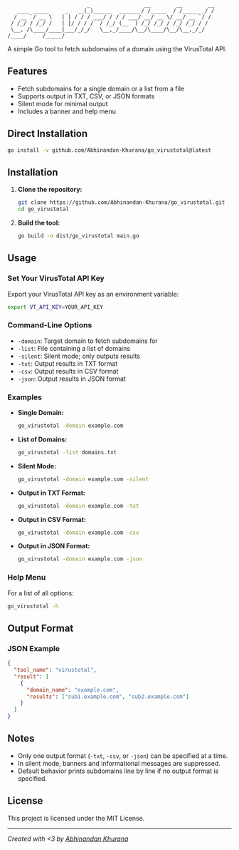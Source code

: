 ```
                         _                 __        __        __
   ____ _____     _   __(_)______  _______/ /_____  / /_____ _/ /
  / __ `/ __ \   | | / / / ___/ / / / ___/ __/ __ \/ __/ __ `/ /
 / /_/ / /_/ /   | |/ / / /  / /_/ (__  ) /_/ /_/ / /_/ /_/ / /
 \__, /\____/____|___/_/_/   \__,_/____/\__/\____/\__/\__,_/_/
/____/     /_____/
```

A simple Go tool to fetch subdomains of a domain using the VirusTotal API.

## Features

- Fetch subdomains for a single domain or a list from a file
- Supports output in TXT, CSV, or JSON formats
- Silent mode for minimal output
- Includes a banner and help menu

## Direct Installation

```bash
go install -v github.com/Abhinandan-Khurana/go_virustotal@latest
```

## Installation

1. **Clone the repository:**

   ```bash
   git clone https://github.com/Abhinandan-Khurana/go_virustotal.git
   cd go_virustotal

   ```

2. **Build the tool:**

   ```bash
   go build -o dist/go_virustotal main.go
   ```

## Usage

### Set Your VirusTotal API Key

Export your VirusTotal API key as an environment variable:

```bash
export VT_API_KEY=YOUR_API_KEY
```

### Command-Line Options

- `-domain`: Target domain to fetch subdomains for
- `-list`: File containing a list of domains
- `-silent`: Silent mode; only outputs results
- `-txt`: Output results in TXT format
- `-csv`: Output results in CSV format
- `-json`: Output results in JSON format

### Examples

- **Single Domain:**

  ```bash
  go_virustotal -domain example.com
  ```

- **List of Domains:**

  ```bash
  go_virustotal -list domains.txt
  ```

- **Silent Mode:**

  ```bash
  go_virustotal -domain example.com -silent
  ```

- **Output in TXT Format:**

  ```bash
  go_virustotal -domain example.com -txt
  ```

- **Output in CSV Format:**

  ```bash
  go_virustotal -domain example.com -csv
  ```

- **Output in JSON Format:**

  ```bash
  go_virustotal -domain example.com -json
  ```

### Help Menu

For a list of all options:

```bash
go_virustotal -h
```

## Output Format

### JSON Example

```json
{
  "tool_name": "virustotal",
  "result": [
    {
      "domain_name": "example.com",
      "results": ["sub1.example.com", "sub2.example.com"]
    }
  ]
}
```

## Notes

- Only one output format (`-txt`, `-csv`, or `-json`) can be specified at a time.
- In silent mode, banners and informational messages are suppressed.
- Default behavior prints subdomains line by line if no output format is specified.

## License

This project is licensed under the MIT License.

---

_Created with <3 by [Abhinandan Khurana](https://github.com/Abhinandan-Khurana)_
